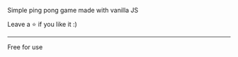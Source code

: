 Simple ping pong game made with vanilla JS

Leave a ⭐ if you like it :)

---------------------------------
Free for use
